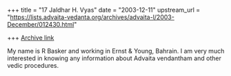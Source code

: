 +++
title = "17 Jaldhar H. Vyas"
date = "2003-12-11"
upstream_url = "https://lists.advaita-vedanta.org/archives/advaita-l/2003-December/012430.html"

+++
[Archive link](https://lists.advaita-vedanta.org/archives/advaita-l/2003-December/012430.html)

My name is R Basker and working in Ernst & Young, Bahrain.  I am very
much interested in knowing any information about Advaita vendantham and
other vedic procedures.

